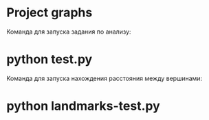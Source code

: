 # Project graphs

Команда для запуска задания по анализу:
# python test.py

Команда для запуска нахождения расстояния между вершинами:
# python landmarks-test.py
